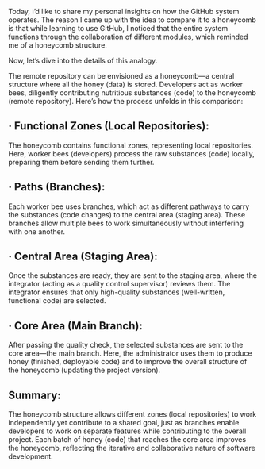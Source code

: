 Today, I’d like to share my personal insights on how the GitHub system operates. The reason I came up with the idea to compare it to a honeycomb is that while learning to use GitHub, I noticed that the entire system functions through the collaboration of different modules, which reminded me of a honeycomb structure.

Now, let’s dive into the details of this analogy.

The remote repository can be envisioned as a honeycomb—a central structure where all the honey (data) is stored. Developers act as worker bees, diligently contributing nutritious substances (code) to the honeycomb (remote repository). Here’s how the process unfolds in this comparison:

## · Functional Zones (Local Repositories):
The honeycomb contains functional zones, representing local repositories. Here, worker bees (developers) process the raw substances (code) locally, preparing them before sending them further.

## · Paths (Branches):
Each worker bee uses branches, which act as different pathways to carry the substances (code changes) to the central area (staging area). These branches allow multiple bees to work simultaneously without interfering with one another.

## · Central Area (Staging Area):
Once the substances are ready, they are sent to the staging area, where the integrator (acting as a quality control supervisor) reviews them. The integrator ensures that only high-quality substances (well-written, functional code) are selected.

## · Core Area (Main Branch):
After passing the quality check, the selected substances are sent to the core area—the main branch. Here, the administrator uses them to produce honey (finished, deployable code) and to improve the overall structure of the honeycomb (updating the project version).

## Summary: 
The honeycomb structure allows different zones (local repositories) to work independently yet contribute to a shared goal, just as branches enable developers to work on separate features while contributing to the overall project. Each batch of honey (code) that reaches the core area improves the honeycomb, reflecting the iterative and collaborative nature of software development.
